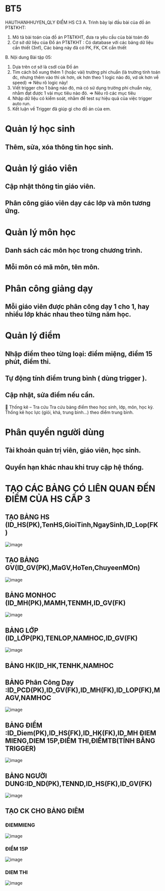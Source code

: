 # BT5
HAUTHANHHUYEN_QLY ĐIỂM HS C3
A. Trình bày lại đầu bài của đồ án PT&TKHT:
1. Mô tả bài toán của đồ án PT&TKHT, 
   đưa ra yêu cầu của bài toán đó
2. Cơ sở dữ liệu của Đồ án PT&TKHT :
   Có database với các bảng dữ liệu cần thiết (3nf),
   Các bảng này đã có PK, FK, CK cần thiết
 
B. Nội dung Bài tập 05:
1. Dựa trên cơ sở là csdl của Đồ án
2. Tìm cách bổ xung thêm 1 (hoặc vài) trường phi chuẩn
   (là trường tính toán đc, nhưng thêm vào thì ok hơn,
    ok hơn theo 1 logic nào đó, vd ok hơn về speed)
   => Nêu rõ logic này!
3. Viết trigger cho 1 bảng nào đó, 
   mà có sử dụng trường phi chuẩn này,
   nhằm đạt được 1 vài mục tiêu nào đó.
   => Nêu rõ các mục tiêu 
4. Nhập dữ liệu có kiểm soát, 
   nhằm để test sự hiệu quả của việc trigger auto run.
5. Kết luận về Trigger đã giúp gì cho đồ án của em.
# Quản lý học sinh
## Thêm, sửa, xóa thông tin học sinh.
# Quản lý giáo viên
## Cập nhật thông tin giáo viên.
## Phân công giáo viên dạy các lớp và môn tương ứng.
# Quản lý môn học
## Danh sách các môn học trong chương trình.
## Mỗi môn có mã môn, tên môn.
# Phân công giảng dạy
## Mỗi giáo viên được phân công dạy 1 cho 1, hay nhiều lớp khác nhau theo từng năm học.
# Quản lý điểm
## Nhập điểm theo từng loại: điểm miệng, điểm 15 phút, điểm thi.
## Tự động tính điểm trung bình ( dùng trigger ).
## Cập nhật, sửa điểm nếu cần.

🔹 Thống kê – Tra cứu
Tra cứu bảng điểm theo học sinh, lớp, môn, học kỳ.
Thống kê học lực (giỏi, khá, trung bình…) theo điểm trung bình.
# Phân quyền người dùng
## Tài khoản quản trị viên, giáo viên, học sinh.
## Quyền hạn khác nhau khi truy cập hệ thống.

# TẠO CÁC BẢNG CÓ LIÊN QUAN ĐẾN ĐIỂM CỦA HS CẤP 3
## TẠO BẢNG HS (ID_HS(PK),TenHS,GioiTinh,NgaySinh,ID_Lop(FK)
![image](https://github.com/user-attachments/assets/80e7d17d-3f27-42cb-bc66-eebda8b9740c)
## TẠO BẢNG GV(ID_GV(PK),MaGV,HoTen,ChuyeenMOn)
![image](https://github.com/user-attachments/assets/e7bfdf28-cb23-4435-8af1-329b55b5d7fc)
## BẢNG MONHOC (ID_MH(PK),MAMH,TENMH,ID_GV(FK)
![image](https://github.com/user-attachments/assets/0fc01ddd-6e52-416a-a244-7b8038264ccd)

## BẢNG LỚP (ID_LỚP(PK),TENLOP,NAMHOC,ID_GV(FK)
![image](https://github.com/user-attachments/assets/aa551e34-e8e2-492c-b001-32ff47de9c0d)
## BẢNG HK(ID_HK,TENHK,NAMHOC
## BẢNG Phân Công Dạy :ID_PCD(PK),ID_GV(FK),ID_MH(FK),ID_LOP(FK),MAGV,NAMHOC
![image](https://github.com/user-attachments/assets/176aed08-30ac-40f7-a2ba-867b4f4cbb2d)
## BẢNG ĐIỂM :ID_Diem(PK),ID_HS(FK),ID_HK(FK),ID_MH ĐIEM MIENG,DIEM 15P,ĐIỂM THI,ĐIỂMTB(TÍNH BẰNG TRIGGER)
![image](https://github.com/user-attachments/assets/e5d6bd41-f2f9-4d93-bb25-6ab755df3c31)
## BẢNG NGƯỜI DUNG:ID_ND(PK),TENND,ID_HS(FK),ID_GV(FK)
![image](https://github.com/user-attachments/assets/d07d7075-21cb-4332-bddf-affebb8f287e)
## TẠO CK CHO BẢNG ĐIÊM
### ĐIEMMIENG
![image](https://github.com/user-attachments/assets/a05afb16-f99a-499b-a151-6e5d773f5a70)
### ĐIỂM 15P
![image](https://github.com/user-attachments/assets/f3527342-da7e-4977-9b29-0e3cd2214a4b)
### DIEM THI
![image](https://github.com/user-attachments/assets/ace3caae-6042-487b-a9b0-3b8f7d26c1fa)

